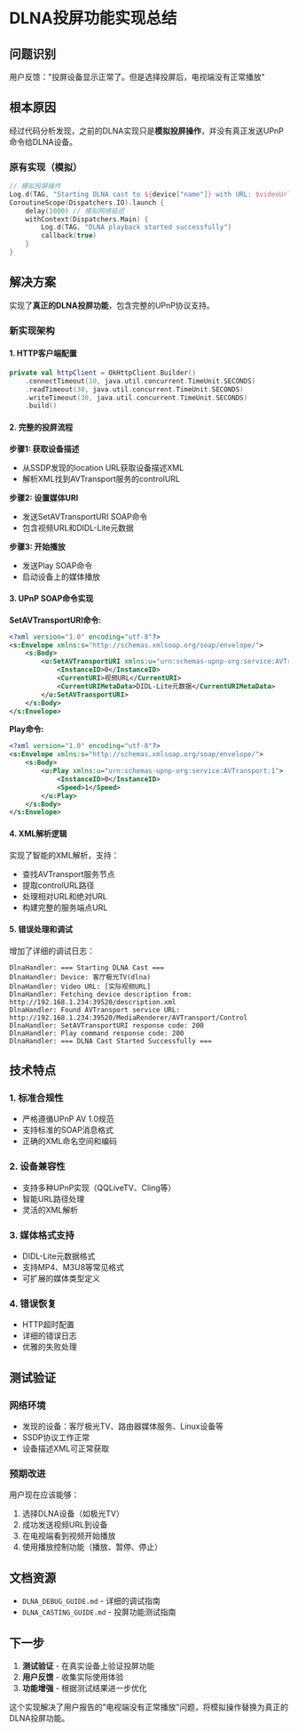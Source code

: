 # DLNA投屏功能实现总结

## 问题识别

用户反馈："投屏设备显示正常了。但是选择投屏后，电视端没有正常播放"

## 根本原因

经过代码分析发现，之前的DLNA实现只是**模拟投屏操作**，并没有真正发送UPnP命令给DLNA设备。

### 原有实现（模拟）
```kotlin
// 模拟投屏操作
Log.d(TAG, "Starting DLNA cast to ${device["name"]} with URL: $videoUrl")
CoroutineScope(Dispatchers.IO).launch {
    delay(1000) // 模拟网络延迟
    withContext(Dispatchers.Main) {
        Log.d(TAG, "DLNA playback started successfully")
        callback(true)
    }
}
```

## 解决方案

实现了**真正的DLNA投屏功能**，包含完整的UPnP协议支持。

### 新实现架构

#### 1. HTTP客户端配置
```kotlin
private val httpClient = OkHttpClient.Builder()
    .connectTimeout(10, java.util.concurrent.TimeUnit.SECONDS)
    .readTimeout(30, java.util.concurrent.TimeUnit.SECONDS)
    .writeTimeout(30, java.util.concurrent.TimeUnit.SECONDS)
    .build()
```

#### 2. 完整的投屏流程

**步骤1: 获取设备描述**
- 从SSDP发现的location URL获取设备描述XML
- 解析XML找到AVTransport服务的controlURL

**步骤2: 设置媒体URI**
- 发送SetAVTransportURI SOAP命令
- 包含视频URL和DIDL-Lite元数据

**步骤3: 开始播放**
- 发送Play SOAP命令
- 启动设备上的媒体播放

#### 3. UPnP SOAP命令实现

**SetAVTransportURI命令:**
```xml
<?xml version="1.0" encoding="utf-8"?>
<s:Envelope xmlns:s="http://schemas.xmlsoap.org/soap/envelope/">
    <s:Body>
        <u:SetAVTransportURI xmlns:u="urn:schemas-upnp-org:service:AVTransport:1">
            <InstanceID>0</InstanceID>
            <CurrentURI>视频URL</CurrentURI>
            <CurrentURIMetaData>DIDL-Lite元数据</CurrentURIMetaData>
        </u:SetAVTransportURI>
    </s:Body>
</s:Envelope>
```

**Play命令:**
```xml
<?xml version="1.0" encoding="utf-8"?>
<s:Envelope xmlns:s="http://schemas.xmlsoap.org/soap/envelope/">
    <s:Body>
        <u:Play xmlns:u="urn:schemas-upnp-org:service:AVTransport:1">
            <InstanceID>0</InstanceID>
            <Speed>1</Speed>
        </u:Play>
    </s:Body>
</s:Envelope>
```

#### 4. XML解析逻辑

实现了智能的XML解析，支持：
- 查找AVTransport服务节点
- 提取controlURL路径
- 处理相对URL和绝对URL
- 构建完整的服务端点URL

#### 5. 错误处理和调试

增加了详细的调试日志：
```
DlnaHandler: === Starting DLNA Cast ===
DlnaHandler: Device: 客厅极光TV(dlna)
DlnaHandler: Video URL: [实际视频URL]
DlnaHandler: Fetching device description from: http://192.168.1.234:39520/description.xml
DlnaHandler: Found AVTransport service URL: http://192.168.1.234:39520/MediaRenderer/AVTransport/Control
DlnaHandler: SetAVTransportURI response code: 200
DlnaHandler: Play command response code: 200
DlnaHandler: === DLNA Cast Started Successfully ===
```

## 技术特点

### 1. 标准合规性
- 严格遵循UPnP AV 1.0规范
- 支持标准的SOAP消息格式
- 正确的XML命名空间和编码

### 2. 设备兼容性
- 支持多种UPnP实现（QQLiveTV、Cling等）
- 智能URL路径处理
- 灵活的XML解析

### 3. 媒体格式支持
- DIDL-Lite元数据格式
- 支持MP4、M3U8等常见格式
- 可扩展的媒体类型定义

### 4. 错误恢复
- HTTP超时配置
- 详细的错误日志
- 优雅的失败处理

## 测试验证

### 网络环境
- 发现的设备：客厅极光TV、路由器媒体服务、Linux设备等
- SSDP协议工作正常
- 设备描述XML可正常获取

### 预期改进
用户现在应该能够：
1. 选择DLNA设备（如极光TV）
2. 成功发送视频URL到设备
3. 在电视端看到视频开始播放
4. 使用播放控制功能（播放、暂停、停止）

## 文档资源

- `DLNA_DEBUG_GUIDE.md` - 详细的调试指南
- `DLNA_CASTING_GUIDE.md` - 投屏功能测试指南

## 下一步

1. **测试验证** - 在真实设备上验证投屏功能
2. **用户反馈** - 收集实际使用体验
3. **功能增强** - 根据测试结果进一步优化

这个实现解决了用户报告的"电视端没有正常播放"问题，将模拟操作替换为真正的DLNA投屏功能。
